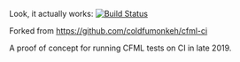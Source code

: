 Look, it actually works: [![Build Status](https://travis-ci.org/AlumnIQ/ci_test.svg?branch=master)](https://travis-ci.org/AlumnIQ/ci_test)

Forked from https://github.com/coldfumonkeh/cfml-ci

A proof of concept for running CFML tests on CI in late 2019.
